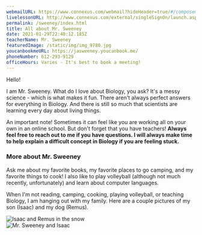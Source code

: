 ```yaml
---
webmailURL: https://www.connexus.com/webmail?hideHeader=true/#/composemessage?idWebuser=2786770
livelessonURL: http://www.connexus.com/external/singleSignOn/launch.aspx?staticId=liveLesson&url-path=jasweeney&domain=ww3.livelesson.com
permalink: /sweeney/index.html
title: All about Mr. Sweeney
date: 2021-01-29T22:40:12.185Z
teacherName: Mr. Sweeney
featuredImage: /static/img/img_9780.jpg
youcanbookmeURL: https://jasweeney.youcanbook.me/
phoneNumber: 612-293-9129
officeHours: Varies - It's best to book a meeting!
---
```

Hello!

I am Mr. Sweeney. What do I love about Biology, you ask? It's a messy science - which is what makes it fun. There aren't always perfect answers for everything in Biology. And there is still so much that scientists are learning every day about living things.

An important note! Sometimes it can feel like you are working all on your own in an online school. But don't forget that you have teachers! **Always feel free to reach out to me if you have questions. I will always make time to help explain a difficult concept in Biology if you are feeling stuck.**

### More about Mr. Sweeney

Ask me about my favorite books, my favorite places to go camping, and my favorite things to cook! I also like to play volleyball (although not much recently, unfortunately) and learn about computer languages. 

When I'm not reading, camping, cooking, playing volleyball, or teaching Biology, I am hanging out with my family. Here are a couple pictures of my son (Isaac) and my dog (Remus).

![Isaac and Remus in the snow](https://lh3.googleusercontent.com/pw/ACtC-3cPn_4WPhv2yLBCNaWsdFUMz-d5jTVFJzTWsXVB3U9eX2Pae1xd_7MLqCXBh5TcUNO-haJxysPPyofuPfGjqVl9RNe7-mgwR0nLijLuLc4q5WxyYXGbkpcsyKK8325J8RMenR-d8DVffTO_uceehQdy=w834-h625-no)
<br>
![Mr. Sweeney and Isaac](https://lh3.googleusercontent.com/pw/ACtC-3cUzpg9MiFRTVZGkCD-6QAPhzF2ep8vYMyuCnhmSDnz5ilMGMaOZYoL1i9yOHkrGhXNfmZUzBUz1fYBqwLox_d0OXfwXaGQeIOpZux4l6jVjHknWydppdt8qJxn2Jfbfs_CEoKh5TUfcpeQgalZMFN_=w834-h625-no)